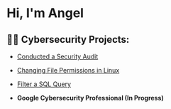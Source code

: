 <h1>Hi, I'm Angel <br/><a </a></h1>

<h2>👨‍💻 Cybersecurity Projects:</h2>

  - [Conducted a Security Audit](https://github.com/ARosario13/Conducted-a-Security-Audit)
  - [Changing File Permissions in Linux](https://github.com/ARosario13/File-permissions-in-Linux)
  - [Filter a SQL Query](https://github.com/ARosario13/Filter_a_SQL_Query)

- <b>Google Cybersecurity Professional (In Progress)</b>


